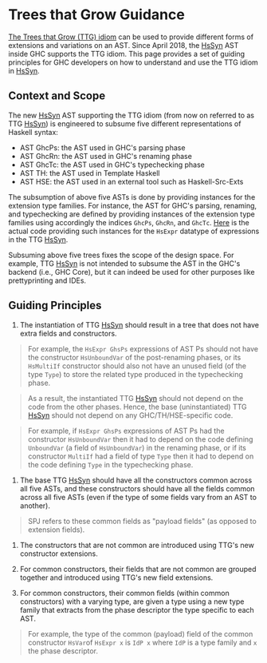 # Trees that Grow Guidance

[ The Trees that Grow (TTG) idiom](http://www.jucs.org/jucs_23_1/trees_that_grow/jucs_23_01_0042_0062_najd.pdf) can be used to provide different forms of extensions and variations on an AST. Since April 2018, the [HsSyn](implementing-trees-that-grow/hs-syn) AST inside GHC supports the TTG idiom. This page provides a set of guiding principles for GHC developers on how to understand and use the TTG idiom in [HsSyn](implementing-trees-that-grow/hs-syn).

## Context and Scope


The new [HsSyn](implementing-trees-that-grow/hs-syn) AST supporting the TTG idiom (from now on referred to as TTG [HsSyn](implementing-trees-that-grow/hs-syn)) is engineered to subsume five different representations of Haskell syntax: 

- AST GhcPs: the AST used in GHC's parsing phase
- AST GhcRn: the AST used in GHC's renaming phase
- AST GhcTc: the AST used in GHC's typechecking phase
- AST TH:    the AST used in Template Haskell
- AST HSE:   the AST used in an external tool such as Haskell-Src-Exts


The subsumption of above five ASTs is done by providing instances for the extension type families.
For instance, the AST for GHC's parsing, renaming, and typechecking are defined by providing instances of the extension type families using accordingly the indices `GhcPs`, `GhcRn`, and `GhcTc`.
[ Here](https://github.com/ghc/ghc/blob/master/compiler/hsSyn/HsExpr.hs#L737-L835) is the actual code providing such instances for the `HsExpr` datatype of expressions in the TTG [HsSyn](implementing-trees-that-grow/hs-syn).
 


Subsuming above five trees fixes the scope of the design space. For example, TTG [HsSyn](implementing-trees-that-grow/hs-syn) is not intended to subsume the AST in the GHC's backend (i.e., GHC Core), but it can indeed be used for other purposes like prettyprinting and IDEs.

## Guiding Principles

1. The instantiation of TTG [HsSyn](implementing-trees-that-grow/hs-syn) should result in a tree that does not have extra fields and constructors. 

>
> For example, the `HsExpr GhsPs` expressions of AST Ps should not have the constructor `HsUnboundVar` of the post-renaming phases, or its `HsMultiIf` constructor should also not have an unused field (of the type `Type`) to store the related type produced in the typechecking phase.

>
> As a result, the instantiated TTG [HsSyn](implementing-trees-that-grow/hs-syn) should not depend on the code from the other phases. Hence, the base (uninstantiated) TTG [HsSyn](implementing-trees-that-grow/hs-syn) should not depend on any GHC/TH/HSE-specific code.

>
> For example, if `HsExpr GhsPs` expressions of AST Ps had the constructor `HsUnboundVar` then it had to depend on the code defining `UnboundVar` (a field of `HsUnboundVar`) in the renaming phase, or if its constructor `MultiIf` had a field of type `Type` then it had to depend on the code defining `Type` in the typechecking phase.

1. The base TTG [HsSyn](implementing-trees-that-grow/hs-syn) should have all the constructors common across all five ASTs, and these constructors should have all the fields common across all five ASTs (even if the type of some fields vary from an AST to another).

>
> SPJ refers to these common fields as "payload fields" (as opposed to extension fields). 

1. The constructors that are not common are introduced using TTG's new constructor extensions.

1. For common constructors, their fields that are not common are grouped together and introduced using TTG's new field extensions.

1. For common constructors, their common fields (within common constructors) with a varying type, are given a type using a new type family that extracts from the phase descriptor the type specific to each AST.

>
> For example, the type of the common (payload) field of the common constructor `HsVar`of `HsExpr x` is `IdP x` where `IdP` is a type family and `x` the phase descriptor. 
